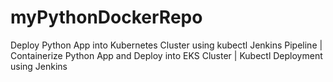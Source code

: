 # myPythonDockerRepo
Deploy Python App into Kubernetes Cluster using kubectl Jenkins Pipeline | Containerize Python App and Deploy into EKS Cluster | Kubectl Deployment using Jenkins
